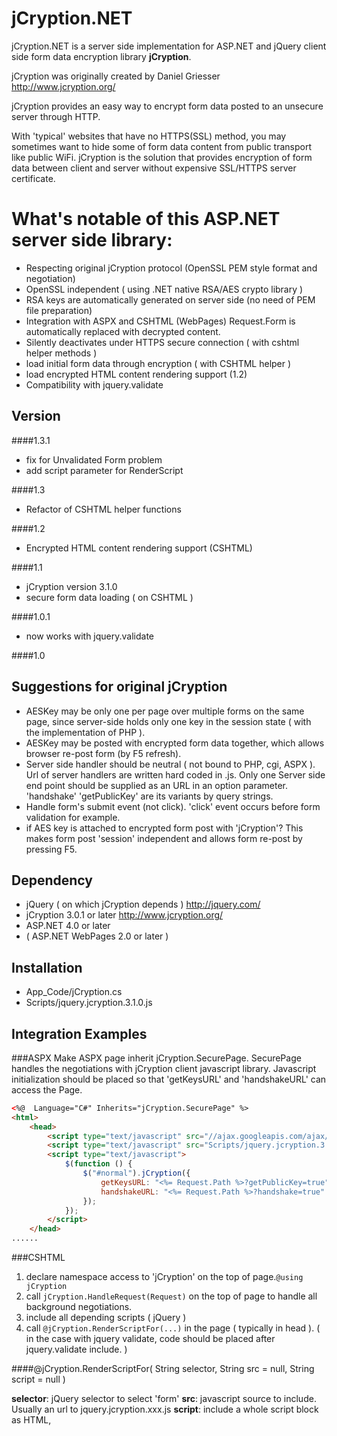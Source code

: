 jCryption.NET
=========

jCryption.NET is a server side implementation for ASP.NET and jQuery client side form data encryption library **jCryption**.

jCryption was originally created by Daniel Griesser http://www.jcryption.org/

jCryption provides an easy way to encrypt form data posted to an unsecure server through HTTP.

With 'typical' websites that have no HTTPS(SSL) method, you may sometimes want to hide some of form data content from public transport like public WiFi. jCryption is the solution that provides encryption of form data between client and server without expensive SSL/HTTPS server certificate.

What's notable of this ASP.NET server side library:
====

  - Respecting original jCryption protocol (OpenSSL PEM style format and negotiation)
  - OpenSSL independent ( using .NET native RSA/AES crypto library )
  - RSA keys are automatically generated on server side (no need of PEM file preparation)
  - Integration with ASPX and CSHTML (WebPages) Request.Form is automatically replaced with decrypted content.
  - Silently deactivates under HTTPS secure connection ( with cshtml helper methods )
  - load initial form data through encryption ( with CSHTML helper )
  - load encrypted HTML content rendering support (1.2)
  - Compatibility with jquery.validate
   
  
Version
----
####1.3.1
 - fix for Unvalidated Form problem
 - add script parameter for RenderScript

####1.3
 - Refactor of CSHTML helper functions

####1.2
 - Encrypted HTML content rendering support (CSHTML)

####1.1
 - jCryption version 3.1.0
 - secure form data loading ( on CSHTML )

####1.0.1
 - now works with jquery.validate

####1.0

Suggestions for original jCryption
---
 - AESKey may be only one per page over multiple forms on the same page, since server-side holds only one key in the session state ( with the implementation of PHP ).
 - AESKey may be posted with encrypted form data together, which allows browser re-post form (by F5 refresh).
 - Server side handler should be neutral ( not bound to PHP, cgi, ASPX ). Url of server handlers are written hard coded in .js. Only one Server side end point should be supplied as an URL in an option parameter. 'handshake' 'getPublicKey' are its variants by query strings.
 - Handle form's submit event (not click). 'click' event occurs before form validation for example.
 - if AES key is attached to encrypted form post with 'jCryption'? This makes form post 'session' independent and allows form re-post by pressing F5.

Dependency
---
 - jQuery ( on which jCryption depends ) http://jquery.com/
 - jCryption 3.0.1 or later http://www.jcryption.org/
 - ASP.NET 4.0 or later
 - ( ASP.NET WebPages 2.0 or later )

Installation
---

 - App_Code/jCryption.cs
 - Scripts/jquery.jcryption.3.1.0.js
 

Integration Examples
---


###ASPX
Make ASPX page inherit jCryption.SecurePage. SecurePage handles the negotiations with jCryption client javascript library. Javascript initialization should be placed so that 'getKeysURL' and 'handshakeURL' can access the Page.

```aspx
<%@  Language="C#" Inherits="jCryption.SecurePage" %>
<html>
    <head>
        <script type="text/javascript" src="//ajax.googleapis.com/ajax/libs/jquery/2.0.3/jquery.min.js"></script>
		<script type="text/javascript" src="Scripts/jquery.jcryption.3.1.0.js"></script>
		<script type="text/javascript">
		    $(function () {
		        $("#normal").jCryption({
		            getKeysURL: "<%= Request.Path %>?getPublicKey=true",
		            handshakeURL: "<%= Request.Path %>?handshake=true"
		        });
		    });
		</script>
	</head>
......

```

###CSHTML
 1. declare namespace access to 'jCryption' on the top of page.```@using jCryption```
 2. call ```jCryption.HandleRequest(Request)``` on the top of page to handle all background negotiations.
 3. include all depending scripts ( jQuery )
 4. call ```@jCryption.RenderScriptFor(...)``` in the page ( typically in head ). ( in the case with jquery validate, code should be placed after jquery.validate include. )

####@jCryption.RenderScriptFor( String selector, String src = null, String script = null )

 **selector**: jQuery selector to select 'form'
 **src**: javascript source to include. Usually an url to jquery.jcryption.xxx.js
 **script**: include a whole script block as HTML, <script src....>

 
```cs
@using jCryption
@{
    jCryption.HandleRequest(Request);
}
<!doctype html>
<html>
<head>
    <script type="text/javascript" src="//ajax.googleapis.com/ajax/libs/jquery/2.0.3/jquery.min.js"></script>
    @jCryption.RenderScriptFor("#normal", src: "Scripts/jquery.jcryption.3.1.0.js")
</head>
......
<form id="normal">
.....
</form>
......

```



###CSHTML page with secure initial form data loading
jCryption provides a way to encrypt client to server data transfer but it does not protect form values that are initially rendered by server in a HTML form like ```<input name='Name' value='Smith' />```

This library provides some more methods to protect server to client transfered form data. 

####@jCryption.SecureNameValue( String name, String value )

is used to decorate name and value attributes in ```<input>```.

```<input type='text' @jCryption.SecureNameValue("Name", "Smith") />```

####@jCryption.SecureNameValueCheck( String name, String value, bool check )
is used for checkbox and radio type input element.

```
    <input type='checkbox' @jCryption.SecureNameValueCheck("Animal", "Dog", true ) />
    <input type='checkbox' @jCryption.SecureNameValueCheck("Animal", "Cat", false ) />
```

####@jCryption.RenderLoadFormData() [deleted]

####@jCryption.LoadSecureContents()
must be placed after all SecureNameValue* funtion calls.
This renders a javascript block with encrypted form values, which are to be decrypted through server-client negotiation. Form elements are filled in javascript calls.

License
----
Same as original jCryption,
MIT

[Jake Y.Yoshimura]: http://www.yo-ki.com/
